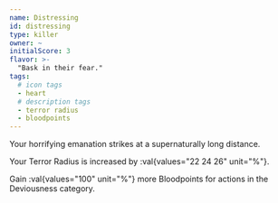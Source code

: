 ```yaml
---
name: Distressing
id: distressing
type: killer
owner: ~
initialScore: 3
flavor: >-
  "Bask in their fear."
tags:
  # icon tags
  - heart
  # description tags
  - terror radius
  - bloodpoints
---
```


Your horrifying emanation strikes at a supernaturally long distance.

Your Terror Radius is increased by :val{values="22 24 26" unit="%"}.

Gain :val{values="100" unit="%"} more Bloodpoints for actions in the Deviousness category.
